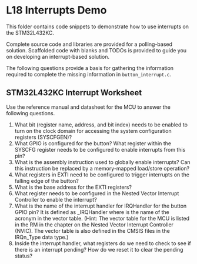 # L18 Interrupts Demo

This folder contains code snippets to demonstrate how to use interrupts on the STM32L432KC.

Complete source code and libraries are provided for a polling-based solution.
Scaffolded code with blanks and TODOs is provided to guide you on developing an interrupt-based solution.

The following questions provide a basis for gathering the information required to complete the missing information in `button_interrupt.c`.

## STM32L432KC Interrupt Worksheet
Use the reference manual and datasheet for the MCU to answer the following questions.

1. What bit (register name, address, and bit index) needs to be enabled to turn on the clock domain for accessing the system configuration registers (SYSCFGEN)?
2. What GPIO is configured for the button? What register within the SYSCFG register needs to be configured to enable interrupts from this pin?
3. What is the assembly instruction used to globally enable interrupts? Can this instruction be replaced by a memory-mapped load/store operation?
4. What registers in EXTI need to be configured to trigger interrupts on the falling edge of the button?
5. What is the base address for the EXTI registers?
6. What register needs to be configured in the Nested Vector Interrupt Controller to enable the interrupt? 
7. What is the name of the interrupt handler for IRQHandler for the button GPIO pin? It is defined as <x>_IRQHandler where <x> is the name of the acronym in the vector table. (Hint: The vector table for the MCU is listed in the RM in the chapter on the Nested Vector Interrupt Controller (NVIC). The vector table is also defined in the CMSIS files in the IRQn_Type data type.)
8. Inside the interrupt handler, what registers do we need to check to see if there is an interrupt pending? How do we reset it to clear the pending status?

